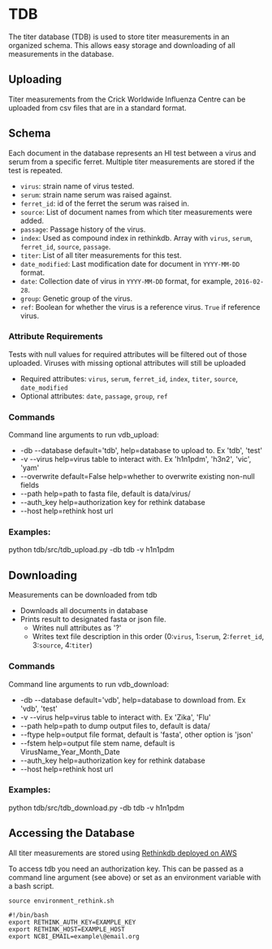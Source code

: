 # TDB
The titer database (TDB) is used to store titer measurements in an organized schema. This allows easy storage and downloading of all measurements in the database. 

## Uploading
Titer measurements from the Crick Worldwide Influenza Centre can be uploaded from csv files that are in a standard format.

## Schema

Each document in the database represents an HI test between a virus and serum from a specific ferret. Multiple titer measurements are stored if the test is repeated.

* `virus`: strain name of virus tested.
* `serum`: strain name serum was raised against. 
* `ferret_id`: id of the ferret the serum was raised in.
* `source`: List of document names from which titer measurements were added. 
* `passage`: Passage history of the virus.
* `index`: Used as compound index in rethinkdb. Array with `virus`, `serum`, `ferret_id`, `source`, `passage`.
* `titer`: List of all titer measurements for this test. 
* `date_modified`:  Last modification date for document in `YYYY-MM-DD` format.
* `date`: Collection date of virus in `YYYY-MM-DD` format, for example, `2016-02-28`.
* `group`: Genetic group of the virus. 
* `ref`: Boolean for whether the virus is a reference virus. `True` if reference virus. 

### Attribute Requirements
Tests with null values for required attributes will be filtered out of those uploaded. Viruses with missing optional attributes will still be uploaded
* Required attributes: `virus`, `serum`, `ferret_id`, `index`, `titer`, `source`, `date_modified`
* Optional attributes: `date`, `passage`, `group`, `ref`

### Commands
Command line arguments to run vdb_upload:
* -db --database default='tdb', help=database to upload to. Ex 'tdb', 'test'
* -v --virus help=virus table to interact with. Ex 'h1n1pdm', 'h3n2', 'vic', 'yam'
* --overwrite default=False help=whether to overwrite existing non-null fields
* --path help=path to fasta file, default is data/virus/
* --auth\_key help=authorization key for rethink database
* --host help=rethink host url

### Examples:

python tdb/src/tdb_upload.py -db tdb -v h1n1pdm

## Downloading
Measurements can be downloaded from tdb
* Downloads all documents in database
* Prints result to designated fasta or json file. 
	* Writes null attributes as '?'
	* Writes text file description in this order (0:`virus`, 1:`serum`, 2:`ferret_id`, 3:`source`, 4:`titer`)

### Commands
Command line arguments to run vdb_download:
* -db --database default='vdb', help=database to download from. Ex 'vdb', 'test'
* -v --virus help=virus table to interact with. Ex 'Zika', 'Flu'
* --path help=path to dump output files to, default is data/
* --ftype help=output file format, default is 'fasta', other option is 'json'
* --fstem help=output file stem name, default is VirusName\_Year\_Month\_Date
* --auth\_key help=authorization key for rethink database
* --host help=rethink host url

### Examples:

python tdb/src/tdb_download.py -db tdb -v h1n1pdm

## Accessing the Database
All titer measurements are stored using [Rethinkdb deployed on AWS](https://www.rethinkdb.com/docs/paas/#deploying-on-aws)

To access tdb you need an authorization key. This can be passed as a command line argument (see above) or set as an environment variable with a bash script.

`source environment_rethink.sh`
```shell
#!/bin/bash
export RETHINK_AUTH_KEY=EXAMPLE_KEY
export RETHINK_HOST=EXAMPLE_HOST
export NCBI_EMAIL=example\@email.org
```